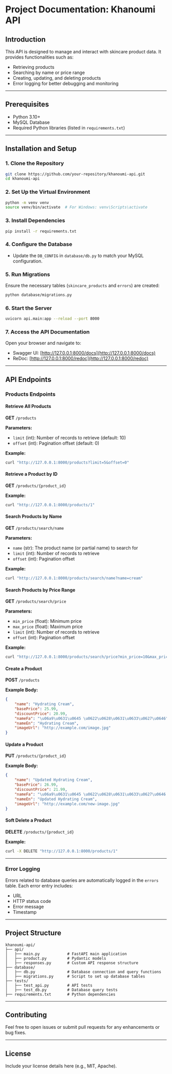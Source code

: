 # Project Documentation: Khanoumi API

## Introduction

This API is designed to manage and interact with skincare product data. It provides functionalities such as:
- Retrieving products
- Searching by name or price range
- Creating, updating, and deleting products
- Error logging for better debugging and monitoring

---

## Prerequisites

- Python 3.10+
- MySQL Database
- Required Python libraries (listed in `requirements.txt`)

---

## Installation and Setup

### 1. Clone the Repository
```bash
git clone https://github.com/your-repository/khanoumi-api.git
cd khanoumi-api
```

### 2. Set Up the Virtual Environment
```bash
python -m venv venv
source venv/bin/activate  # For Windows: venv\Scripts\activate
```

### 3. Install Dependencies
```bash
pip install -r requirements.txt
```

### 4. Configure the Database
- Update the `DB_CONFIG` in `database/db.py` to match your MySQL configuration.

### 5. Run Migrations
Ensure the necessary tables (`skincare_products` and `errors`) are created:
```bash
python database/migrations.py
```

### 6. Start the Server
```bash
uvicorn api.main:app --reload --port 8000
```

### 7. Access the API Documentation
Open your browser and navigate to:  
- Swagger UI: [http://127.0.0.1:8000/docs](http://127.0.0.1:8000/docs)  
- ReDoc: [http://127.0.0.1:8000/redoc](http://127.0.0.1:8000/redoc)

---

## API Endpoints

### Products Endpoints

#### Retrieve All Products
**GET** `/products`

**Parameters:**  
- `limit` (int): Number of records to retrieve (default: 10)  
- `offset` (int): Pagination offset (default: 0)  

**Example:**  
```bash
curl "http://127.0.0.1:8000/products?limit=5&offset=0"
```

#### Retrieve a Product by ID
**GET** `/products/{product_id}`

**Example:**  
```bash
curl "http://127.0.0.1:8000/products/1"
```

#### Search Products by Name
**GET** `/products/search/name`

**Parameters:**  
- `name` (str): The product name (or partial name) to search for  
- `limit` (int): Number of records to retrieve  
- `offset` (int): Pagination offset  

**Example:**  
```bash
curl "http://127.0.0.1:8000/products/search/name?name=cream"
```

#### Search Products by Price Range
**GET** `/products/search/price`

**Parameters:**  
- `min_price` (float): Minimum price  
- `max_price` (float): Maximum price  
- `limit` (int): Number of records to retrieve  
- `offset` (int): Pagination offset  

**Example:**  
```bash
curl "http://127.0.0.1:8000/products/search/price?min_price=10&max_price=50"
```

#### Create a Product
**POST** `/products`

**Example Body:**  
```json
{
    "name": "Hydrating Cream",
    "basePrice": 25.99,
    "discountPrice": 20.99,
    "nameFa": "\u06a9\u0631\u0645 \u0622\u0628\u0631\u0633\u0627\u0646",
    "nameEn": "Hydrating Cream",
    "imageUrl": "http://example.com/image.jpg"
}
```

#### Update a Product
**PUT** `/products/{product_id}`

**Example Body:**  
```json
{
    "name": "Updated Hydrating Cream",
    "basePrice": 26.99,
    "discountPrice": 21.99,
    "nameFa": "\u06a9\u0631\u0645 \u0622\u0628\u0631\u0633\u0627\u0646 \u0628\u0647\u200c\u0631\u0648\u0632 \u0634\u062f\u0647",
    "nameEn": "Updated Hydrating Cream",
    "imageUrl": "http://example.com/new-image.jpg"
}
```

#### Soft Delete a Product
**DELETE** `/products/{product_id}`

**Example:**  
```bash
curl -X DELETE "http://127.0.0.1:8000/products/1"
```

---

### Error Logging

Errors related to database queries are automatically logged in the `errors` table. Each error entry includes:
- URL
- HTTP status code
- Error message
- Timestamp

---

## Project Structure

```
khanoumi-api/
├── api/
│   ├── main.py            # FastAPI main application
│   ├── product.py         # Pydantic models
│   ├── responses.py       # Custom API response structure
├── database/
│   ├── db.py              # Database connection and query functions
│   ├── migrations.py      # Script to set up database tables
├── tests/
│   ├── test_api.py        # API tests
│   ├── test_db.py         # Database query tests
├── requirements.txt       # Python dependencies
```

---

## Contributing

Feel free to open issues or submit pull requests for any enhancements or bug fixes.

---

## License

Include your license details here (e.g., MIT, Apache).

